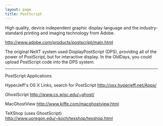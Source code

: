 ```yaml
---
layout: page
title: PostScript
---
```


High quality, device independent graphic display language and the industry-standard
printing and imaging technology from Adobe.

http://www.adobe.com/products/postscript/main.html

The original NeXT system used DisplayPostScript (DPS), providing all of the power of PostScript, but for interactive display.  In the OldDays, you could upload PostScript code into the DPS system.

----

PostScript Applications

HyperJeff's OS X Links, search for PostScript
http://osx.hyperjeff.net/Apps/

GhostScript
http://www.cs.wisc.edu/~ghost/

MacGhostView
http://www.kiffe.com/macghostview.html

TeXShop (uses GhostScript)
http://www.uoregon.edu/~koch/texshop/texshop.html

